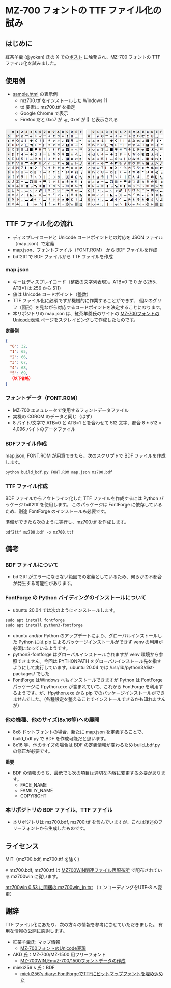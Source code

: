# MZ-700 フォントの TTF ファイル化の試み

## はじめに

紅茶羊羹 (@yokan) 氏の X での[ポスト](https://x.com/youkan700/status/1904172150308675973)
に触発され、MZ-700 フォントの TTF ファイル化を試みました。

## 使用例

- [sample.html](sample.html) の表示例
  - mz700.ttf をインストールした Windows 11
  - td 要素に mz700.ttf を指定
  - Google Chrome で表示
  - Firefox だと 0xc7 が 🛸, 0xef が 🐍 と表示される

![](sample.png)

## TTF ファイル化の流れ

- ディスプレイコードと Unicode コードポイントとの対応を JSON ファイル（map.json）で定義
- map.json、フォントファイル（FONT.ROM） から BDF ファイルを作成
- bdf2ttf で BDF ファイルから TTF ファイルを作成

### map.json

- キーはディスプレイコード（整数の文字列表現）。ATB=0 で 0 から255、ATB=1 は 256 から 511）
- 値は Unicode コードポイント（整数）
- TTF ファイル化に必須ですが機械的に作業することができず、
個々のグリフ（図形）を見ながら対応するコードポイントを決定することになります。
- 本リポジトリの map.json は、紅茶羊羹氏のサイトの
[MZ-700フォントのUnicode表現](http://www.maroon.dti.ne.jp/youkan/mz700/unicode.html)
ページをスクレイピングして作成したものです。

__定義例__

```json
{
  "0": 32,
  "1": 65,
  "2": 66,
  "3": 67,
  "4": 68,
  "5": 69,
  （以下省略）
}
```

### フォントデータ（FONT.ROM）

- MZ-700 エミュレータで使用するフォントデータファイル
- 実機の CGROM のデータと同じ（はず）
- 8 バイト/文字で ATB=0 と ATB=1 とを合わせて 512 文字、都合 8 * 512 = 4,096 バイトのデータファイル



### BDFファイル作成

map.json, FONT.ROM が用意できたら、次のスクリプトで BDF ファイルを作成します。

```
python build_bdf.py FONT.ROM map.json mz700.bdf
```

### TTF ファイル作成

BDF ファイルからアウトライン化した TTF ファイルを作成するには
Python パッケージ bdf2ttf を使用します。
このパッケージは FontForge に依存しているため、別途 FontForge のインストールも必要です。

準備ができたら次のように実行し、mz700.ttf を作成します。

```
bdf2ttf mz700.bdf -o mz700.ttf
```

## 備考

### BDF ファイルについて

- bdf2ttf がエラーにならない範囲での定義としているため、何らかの不都合が発生する可能性があります。

### FontForge の Python バイディングのインストールについて

- ubuntu 20.04 では次のようにインストールします。

```
sudo apt install fontforge
sudo apt install python3-fontforge
```

- ubuntu and/or Python のアップデートにより、グローバルインストールした Python には pip によるパッケージインストールができず venv の利用が必須になっているようです。
- python3-fontforge はグローバルインストールされますが venv 環境から参照できません。今回は PYTHONPATH をグローバルインストール先を指すようにして実行しています。ubuntu 20.04 では /usr/lib/python3/dist-packages/ でした
- FontForge はWindows へもインストールできますが Python は FontForge パッケージに ffpython.exe が含まれていて、これから FontForge を利用するようです。が、ffpython.exe から pip でのパッケ－ジインストールができませんでした。（各種設定を整えることでインストールできるかも知れませんが）

### 他の機種、他のサイズ(8x16等)への展開

- 8x8 ドットフォントの場合、新たに map.json を定義することで、build_bdf.py で BDF を作成可能だと思います。
- 8x16 等、他のサイズの場合は BDF の定義情報が変わるため build_bdf.py の修正が必要です。

__重要__

- BDF の情報のうち、最低でも次の項目は適切な内容に変更する必要があります。
  - FACE_NAME
  - FAMILIY_NAME
  - COPYRIGHT


### 本リポジトリの BDF ファイル、TTF ファイル

- 本リポジトリは mz700.bdf, mz700.ttf を含んでいますが、これは後述のフリーフォントから生成したものです。

## ライセンス

MIT（mz700.bdf, mz700.ttf を除く）

※ mz700.bdf, mz700.ttf は
[MZ700WIN関連ファイル再配布所](http://mzakd.cool.coocan.jp/mz-memories/mz700win.html) 
で配布されている mz700win に従います。

[mz700win 0.53 に同梱の mz700win_jp.txt](mz700win_jp.txt) （エンコーディングをUTF-8 へ変更）


## 謝辞

TTF ファイル化にあたり、次の方々の情報を参考にさせていただきました。
有用な情報の公開に感謝します。

- 紅茶羊羹氏: マップ情報
  - [MZ-700フォントのUnicode表現](http://www.maroon.dti.ne.jp/youkan/mz700/unicode.html)
- AKD 氏：MZ-700/MZ-1500 用フリーフォント 
  - [MZ-700WIN,EmuZ-700/1500フォントデータの作成](http://mzakd.cool.coocan.jp/starthp/subpage15.html)
- mieki256's 氏：BDF 
  - [mieki256's diary: FontForgeでTTFにビットマップフォントを埋め込めた](http://blawat2015.no-ip.com/~mieki256/diary/20190530.html#201905300)